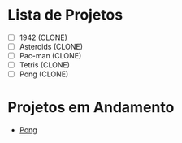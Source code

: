 # Lista de Projetos
- [ ] 1942 (CLONE)
- [ ] Asteroids (CLONE)
- [ ] Pac-man (CLONE)
- [ ] Tetris (CLONE)
- [ ] Pong (CLONE)

# Projetos em Andamento
- [Pong](https://github.com/ViniciusChrisosthemos/Pong)
